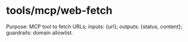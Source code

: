 # tools/mcp/web-fetch
Purpose: MCP tool to fetch URLs; inputs: {url}; outputs: {status, content}; guardrails: domain allowlist.
